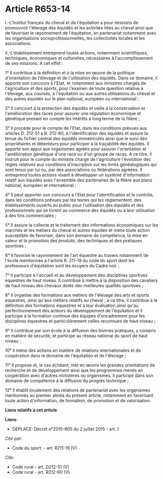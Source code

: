 # Article R653-14

I.-L'Institut français du cheval et de l'équitation a pour missions de promouvoir l'élevage des équidés et les activités
liées au cheval ainsi que de favoriser le rayonnement de l'équitation, en partenariat notamment avec les organisations
socioprofessionnelles, les collectivités locales et les associations. 

II.-L'établissement entreprend toutes actions, notamment scientifiques, techniques, économiques et culturelles, nécessaires à
l'accomplissement de ses missions. A cet effet : 

1° Il contribue à la définition et à la mise en œuvre de la politique d'orientation de l'élevage et de l'utilisation des
équidés. Dans ce domaine, il apporte son concours à l'Etat, et notamment aux ministres chargés de l'agriculture et des
sports, pour l'examen de toute question relative à l'élevage, aux courses, à l'équitation ou aux autres utilisations du
cheval et des autres équidés sur le plan national, européen ou international ; 

2° Il concourt à la protection des équidés et veille à la conservation et l'amélioration des races pour assurer une
régulation économique et génétique prenant en compte les intérêts à long terme de la filière ; 

3° Il procède pour le compte de l'Etat, dans les conditions prévues aux articles D. 212-51 à R. 212-60, à l'identification
des équidés et assure la tenue du fichier central des équidés immatriculés ainsi que le suivi des propriétaires et détenteurs
pour participer à la traçabilité des équidés. Il apporte son appui aux organismes agréés pour assurer l'orientation et
l'amélioration génétique d'une race ou d'un groupe de races. A ce titre, il instruit pour le compte du ministre chargé de
l'agriculture l'évolution des règles relatives aux conditions d'inscription sur les livres généalogiques qui sont tenus par
lui ou, par des associations ou fédérations agréées. Il entreprend toutes actions visant à développer un système
d'information relatif aux équidés avec l'ensemble des partenaires de la filière aux plans national, européen et
international ; 

4° Il peut apporter son concours à l'Etat pour l'identification et le contrôle, dans les conditions prévues par les textes
qui les réglementent, des établissements ouverts au public pour l'utilisation des équidés et des professionnels qui se
livrent au commerce des équidés ou à leur utilisation à des fins commerciales ; 

5° Il assure la collecte et le traitement des informations économiques sur les marchés et les métiers du cheval et autres
équidés et mène toute action susceptible de favoriser, dans son domaine de compétence, la mise en valeur et la promotion des
produits, des techniques et des pratiques sportives ; 

6° Il favorise le rayonnement de l'art équestre au travers notamment de l'école mentionnée à l'article R. 211-19 du code du
sport dont les professeurs d'équitation sont les écuyers du Cadre noir ; 

7° Il participe à l'accueil et au développement des disciplines sportives équestres de haut niveau. Il contribue à mettre à
la disposition des cavaliers de haut niveau des chevaux dotés des meilleures qualités sportives ; 

8° Il organise des formations aux métiers de l'élevage des arts et sports équestres, ainsi qu'aux métiers relatifs au
cheval ; à ce titre, il contribue à la définition des formations équestres et à leur évaluation ainsi qu'au perfectionnement
des acteurs du développement de l'équitation et il participe à la formation continue des équipes d'encadrement pour les
disciplines équestres et particulièrement celles reconnues de haut niveau ; 

9° Il contribue par son école à la diffusion des bonnes pratiques, y compris en matière de sécurité, et participe au réseau
national du sport de haut niveau ; 

10° Il mène des actions en matière de relations internationales et de coopération dans le domaine de l'équitation et de
l'élevage ; 

11° Il propose et, le cas échéant, met en œuvre les grandes orientations de recherche et de développement ainsi que les
programmes menés en coopération avec d'autres ministères ou organismes. Il participe dans son domaine de compétence à la
diffusion du progrès technique ; 

12° Il établit localement des relations de partenariat avec les organismes mentionnés au premier alinéa du présent article,
notamment en favorisant toute action d'information, de formation, de promotion et de valorisation.

**Liens relatifs à cet article**

**Liens**:

  - DEPLACE: Décret n°2015-805 du 2 juillet 2015 - art. 1

_Cité par_:

  - Code du sport. - art. R211-19 (V)

_Cite_:

  - Code rural - art. D212-51 (V)
  - Code rural - art. R212-60 (V)
